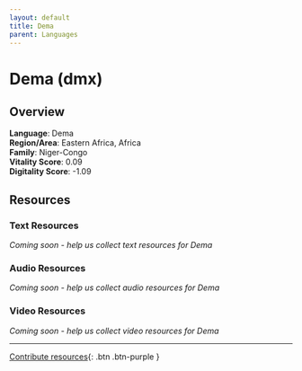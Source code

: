 ```yaml
---
layout: default
title: Dema
parent: Languages
---
```


# Dema (dmx)

## Overview

**Language**: Dema  
**Region/Area**: Eastern Africa, Africa  
**Family**: Niger-Congo  
**Vitality Score**: 0.09  
**Digitality Score**: -1.09  

## Resources

### Text Resources
*Coming soon - help us collect text resources for Dema*

### Audio Resources
*Coming soon - help us collect audio resources for Dema*

### Video Resources
*Coming soon - help us collect video resources for Dema*

---

[Contribute resources](https://fairtrain.github.io/){: .btn .btn-purple }
